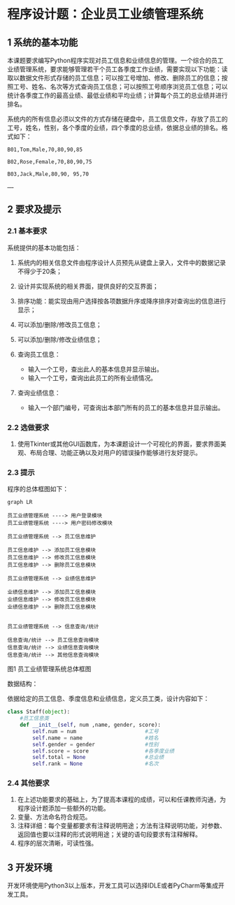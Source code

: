 # 程序设计题：企业员工业绩管理系统

## 1 系统的基本功能

本课题要求编写Python程序实现对员工信息和业绩信息的管理。一个综合的员工业绩管理系统，要求能够管理若干个员工各季度工作业绩，需要实现以下功能：读取以数据文件形式存储的员工信息；可以按工号增加、修改、删除员工的信息；按照工号、姓名、名次等方式查询员工信息；可以按照工号顺序浏览员工信息；可以统计各季度工作的最高业绩、最低业绩和平均业绩；计算每个员工的总业绩并进行排名。

系统内的所有信息必须以文件的方式存储在硬盘中，员工信息文件，存放了员工的工号，姓名，性别，各个季度的业绩，四个季度的总业绩，依据总业绩的排名。格式如下：

```csv
B01,Tom,Male,70,80,90,85

B02,Rose,Female,70,80,90,75

B03,Jack,Male,80,90, 95,70

……
```

## 2 要求及提示

### 2.1 基本要求

系统提供的基本功能包括：

1. 系统内的相关信息文件由程序设计人员预先从键盘上录入，文件中的数据记录不得少于20条；
2. 设计并实现系统的相关界面，提供良好的交互界面；
3. 排序功能：能实现由用户选择按各项数据升序或降序排序对查询出的信息进行显示；
4. 可以添加/删除/修改员工信息；
5. 可以添加/删除/修改业绩信息；
6. 查询员工信息：

   - 输入一个工号，查出此人的基本信息并显示输出。
   - 输入一个工号，查询出此员工的所有业绩情况。
7. 查询业绩信息：

   - 输入一个部门编号，可查询出本部门所有的员工的基本信息并显示输出。

### 2.2 选做要求

1. 使用Tkinter或其他GUI函数库，为本课题设计一个可视化的界面，要求界面美观、布局合理、功能正确以及对用户的错误操作能够进行友好提示。

### 2.3 提示

程序的总体框图如下：

```mermaid
graph LR

员工业绩管理系统 ----> 用户登录模块
员工业绩管理系统 ----> 用户密码修改模块

员工业绩管理系统 --> 员工信息维护

员工信息维护 --> 添加员工信息模块
员工信息维护 --> 修改员工信息模块
员工信息维护 --> 删除员工信息模块

员工业绩管理系统 --> 业绩信息维护

业绩信息维护 --> 添加员工信息模块
业绩信息维护 --> 修改员工信息模块
业绩信息维护 --> 删除员工信息模块


员工业绩管理系统 --> 信息查询/统计

信息查询/统计 --> 员工信息查询模块
信息查询/统计 --> 业绩信息查询模块
信息查询/统计 --> 其他信息查询模块

```

图1 员工业绩管理系统总体框图

数据结构：

依据给定的员工信息、季度信息和业绩信息，定义员工类，设计内容如下：

```python
class Staff(object):
    #员工信息类
    def __init__(self, num ,name, gender, score):
        self.num = num                   	#工号
        self.name = name                 	#姓名
        self.gender = gender             	#性别
        self.score = score               	#各季度业绩
        self.total = None               	#总业绩
        self.rank = None                 	#名次

```

### 2.4 其他要求

1. 在上述功能要求的基础上，为了提高本课程的成绩，可以和任课教师沟通，为程序设计题添加一些额外的功能。
2. 变量、方法命名符合规范。
3. 注释详细：每个变量都要求有注释说明用途；方法有注释说明功能，对参数、返回值也要以注释的形式说明用途；关键的语句段要求有注释解释。
4. 程序的层次清晰，可读性强。

## 3 开发环境

开发环境使用Python3以上版本，开发工具可以选择IDLE或者PyCharm等集成开发工具。
